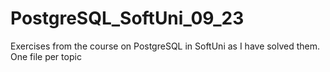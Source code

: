 # PostgreSQL_SoftUni_09_23
Exercises from the course on PostgreSQL in SoftUni as I have solved them. One file per topic
